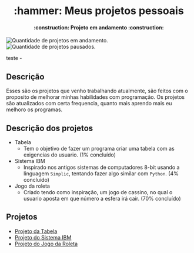 <link rel="stylesheet" href="https://cdn.jsdelivr.net/gh/devicons/devicon@v2.15.1/devicon.min.css">

<h1 align="center"> :hammer: Meus projetos pessoais </h1>

<h4 align="center"> 
    :construction:  Projeto em andamento  :construction:
</h4>

![Quantidade de projetos em andamento.](https://img.shields.io/badge/PROJETOS%20EM%20ANDAMENTO-3-green) ![Quantidade de projetos pausados.](https://img.shields.io/badge/PROJETOS%20PAUSADOS-0-red)

teste - <i class="devicon-python-plain"></i>

## Descrição
Esses são os projetos que venho trabalhando atualmente, são feitos com o proposito de melhorar minhas habilidades com programação. Os projetos são atualizados com certa frequencia, quanto mais aprendo mais eu melhoro os programas.
## Descrição dos projetos
* Tabela 
    * Tem o objetivo de fazer um programa criar uma tabela com as exigencias do usuario. (1% concluído)
* Sistema IBM 
    * Inspirado nos antigos sistemas de computadores 8-bit usando a linguagem `Simplic`, tentando fazer algo similar com `Python`. (4% concluído)
* Jogo da roleta 
    * Criado tendo como inspiração, um jogo de cassino, no qual o usuario aposta em que número a esfera irá cair. (70% concluído)

## Projetos
* [Projeto da Tabela](https://github.com/Weest0/Projetos/blob/master/projetos-pessoais/tabela.py)
* [Projeto do Sistema IBM](https://github.com/Weest0/Projetos/blob/master/projetos-pessoais/ibm_sistem.py)
* [Projeto do Jogo da Roleta](https://github.com/Weest0/Projetos/blob/master/projetos-pessoais/roleta_game.py)


